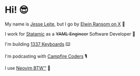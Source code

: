 # Hi! 😎

My name is [Jesse Leite](https://jesseleite.com), but I go by [Elwin Ransom on X](https://x.com/jesseleite85) 👋

I work for [Statamic](https://statamic.com) as a ~~YAML Engineer~~ Software Developer 🔧

I'm building [1337 Keyboards](https://1337keyboards.com) ⌨️

I'm podcasting with [Campfire Coders](https://campfirecoders.com) 🎙️

I use [Neovim BTW™](https://github.com/jesseleite/dotfiles/tree/master/nvim) 💅
